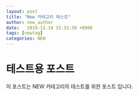 ```yaml
---
layout: post
title: "New 카테고리 테스트"
author: new_author
date:   2019-12-18 15:32:30 +0900
tags: [newtag]
categories: NEW
---
```


# 테스트용 포스트
이 포스트는 NEW 카테고리의 테스트를 위한 포스트 입니다.
